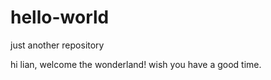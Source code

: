# hello-world
just another repository

hi lian,
    welcome the wonderland! wish you have a good time.
